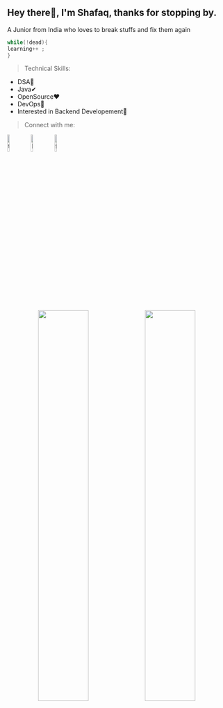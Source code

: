 ## Hey there👋, I'm Shafaq, thanks for stopping by.
A Junior from India who loves to break stuffs and fix them again
```c
while(!dead){
learning++ ;
}
```

> Technical Skills:
- DSA🤔
- Java✔
- OpenSource❤
- DevOps🎯
- Interested in Backend Developement🛒



> Connect with me:

  [<img width="10%" src="https://help.twitter.com/content/dam/help-twitter/brand/logo.png" alt="twitter">](https://twitter.com/shafaq_israil)
  [<img width="10%" src="https://icons-for-free.com/iconfiles/png/512/linkedin+logo+logo+website+icon-1320190502911715717.png" alt="LinkedIn">](https://www.linkedin.com/in/mohammad-shafaq-israil-b02b9b1ba/)
  [<img width="10%" src="https://www.shareicon.net/data/512x512/2015/09/23/106011_logo_512x512.png" alt="facebook">](https://www.facebook.com/shafaq.israil)
  
 



<p align="center">
  <img width="48%" src="https://github-readme-stats.vercel.app/api?username=shafaq-here&show_icons=true&theme=tokyonight" />
  <img width="48%" src="https://github-readme-streak-stats.herokuapp.com/?user=shafaq-here&theme=tokyonight" />
</p>  


<!--START_SECTION:activity-->






<!--
**shafaq-here/shafaq-here** is a ✨ _special_ ✨ repository because its `README.md` (this file) appears on your GitHub profile.

Here are some ideas to get you started:

- 🔭 I’m currently working on ...
- 🌱 I’m currently learning ...
- 👯 I’m looking to collaborate on ...
- 🤔 I’m looking for help with ...
- 💬 Ask me about ...
- 📫 How to reach me: ...
- 😄 Pronouns: ...
- ⚡ Fun fact: ...
-->
